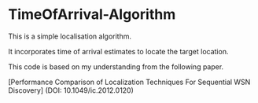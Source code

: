 # TimeOfArrival-Algorithm

 This is a simple localisation algorithm.   
 
 It incorporates time of arrival estimates to locate the target location.  
 
 This code is based on my understanding from the following paper.  
 
 [Performance Comparison of Localization Techniques For Sequential WSN Discovery]  (DOI: 10.1049/ic.2012.0120)
